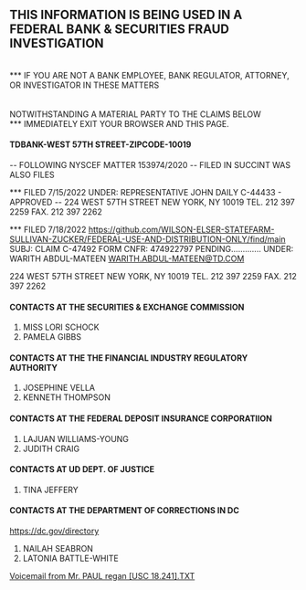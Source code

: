 ## THIS INFORMATION IS BEING USED IN A FEDERAL BANK & SECURITIES FRAUD INVESTIGATION
<br>*** IF YOU ARE NOT A BANK EMPLOYEE, BANK REGULATOR, ATTORNEY, OR INVESTIGATOR IN THESE MATTERS<br><br>
<br> NOTWITHSTANDING A MATERIAL PARTY TO THE CLAIMS BELOW
<br>*** IMMEDIATELY EXIT YOUR BROWSER AND THIS PAGE.

#### TDBANK-WEST 57TH STREET-ZIPCODE-10019
-- FOLLOWING NYSCEF MATTER 153974/2020 
-- FILED IN SUCCINT WAS ALSO FILES 
 
*** FILED 7/15/2022
UNDER: REPRESENTATIVE JOHN DAILY
C-44433 - APPROVED --
 224 WEST 57TH STREET
 NEW YORK, NY 10019
 TEL. 212 397 2259
 FAX. 212 397 2262

*** FILED 7/18/2022
https://github.com/WILSON-ELSER-STATEFARM-SULLIVAN-ZUCKER/FEDERAL-USE-AND-DISTRIBUTION-ONLY/find/main
SUBJ: CLAIM C-47492
FORM CNFR: 474922797
PENDING.............
UNDER: WARITH ABDUL-MATEEN
WARITH.ABDUL-MATEEN@TD.COM

224 WEST 57TH STREET
 NEW YORK, NY 10019
 TEL. 212 397 2259
 FAX. 212 397 2262


#### CONTACTS AT THE SECURITIES & EXCHANGE COMMISSION
1. MISS LORI SCHOCK
2. PAMELA GIBBS


#### CONTACTS AT THE THE FINANCIAL INDUSTRY REGULATORY AUTHORITY
1. JOSEPHINE VELLA
2. KENNETH THOMPSON

#### CONTACTS AT THE FEDERAL DEPOSIT INSURANCE CORPORATIION
1. LAJUAN WILLIAMS-YOUNG
2. JUDITH CRAIG

#### CONTACTS AT UD DEPT. OF JUSTICE
1. TINA JEFFERY

#### CONTACTS AT THE DEPARTMENT OF CORRECTIONS IN DC
https://dc.gov/directory
1. NAILAH SEABRON
2. LATONIA BATTLE-WHITE


[Voicemail from Mr. PAUL regan [USC 18.241].TXT](https://github.com/WILSON-ELSER-STATEFARM-SULLIVAN-ZUCKER/TDBANK-WEST57THSTREET-ZIPCODE-10019/files/9150492/Voicemail.from.Mr.PAUL.regan.USC.18.241.TXT)

